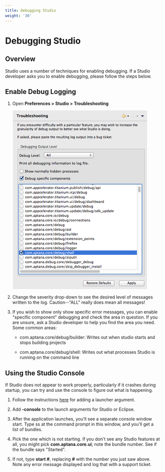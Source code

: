 ```yaml
---
title: Debugging Studio
weight: '30'
---
```


# Debugging Studio

## Overview

Studio uses a number of techniques for enabling debugging. If a Studio developer asks you to enable debugging, please follow the steps below.

## Enable Debug Logging

1. Open **Preferences > Studio > Troubleshooting**

    ![Screen_Shot_2012-04-22_at_6.26.55_AM](./Screen_Shot_2012-04-22_at_6.26.55_AM.png)
2. Change the severity drop-down to see the desired level of messages written to the log. Caution--"ALL" really does mean all messages!

3. If you wish to show only show specific error messages, you can enable "specific component" debugging and check the area in question. If you are unsure, ask a Studio developer to help you find the area you need. Some common areas:

    * com.aptana.core/debug/builder: Writes out when studio starts and stops building projects

    * com.aptana.core/debug/shell: Writes out what processes Studio is running on the command line

## Using the Studio Console

If Studio does not appear to work properly, particularly if it crashes during startup, you can try and use the console to figure out what is happening.

1. Follow the instructions [here](/guide/Axway_Appcelerator_Studio/Axway_Appcelerator_Studio_Guide/Customizing_Studio/Adding_Command-Line_Options/) for adding a launcher argument.

2. Add **\-console** to the launch arguments for Studio or Eclipse.

3. After the application launches, you'll see a separate console window start. Type ss at the command prompt in this window, and you'll get a list of bundles.

4. Pick the one which is not starting. If you don't see any Studio features at all, you might pick **com.aptana.core.ui**; note the bundle number. See if the bundle says "Started".

5. If not, type **start #**, replacing **#** with the number you just saw above. Note any error message displayed and log that with a support ticket.
